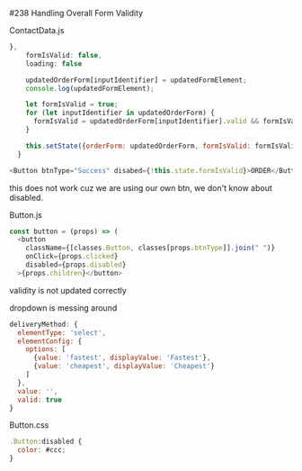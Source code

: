 #238 Handling Overall Form Validity

ContactData.js

```js
},
    formIsValid: false,
    loading: false
```

```js
    updatedOrderForm[inputIdentifier] = updatedFormElement;
    console.log(updatedFormElement);

    let formIsValid = true;
    for (let inputIdentifier in updatedOrderForm) {
      formIsValid = updatedOrderForm[inputIdentifier].valid && formIsValid;
    }

    this.setState({orderForm: updatedOrderForm, formIsValid: formIsValid});
  }
```

```js
<Button btnType="Success" disabed={!this.state.formIsValid}>ORDER</Button>
```

this does not work cuz we are using our own btn, we don't know about disabled.

Button.js

```js
const button = (props) => (
  <button
    className={[classes.Button, classes[props.btnType]].join(" ")}
    onClick={props.clicked}
    disabled={props.disabled}
  >{props.children}</button>
```

validity is not updated correctly

dropdown is messing around

```js
deliveryMethod: {
  elementType: 'select',
  elementConfig: {
    options: [
      {value: 'fastest', displayValue: 'Fastest'},
      {value: 'cheapest', displayValue: 'Cheapest'}
    ]
  },
  value: '',
  valid: true
}
```

Button.css

```js
.Button:disabled {
  color: #ccc;
}
```






